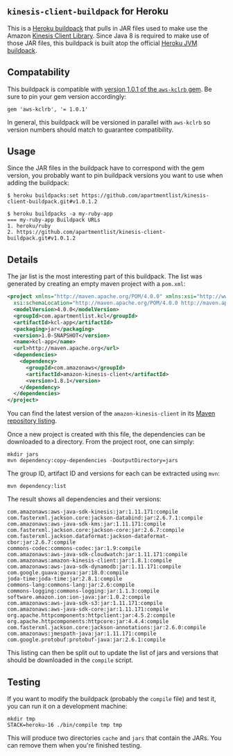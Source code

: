 ## `kinesis-client-buildpack` for Heroku

This is a [Heroku buildpack][0] that pulls in JAR files used to make use the Amazon [Kinesis Client Library][1].  Since Java 8 is required to make use of those JAR files, this buildpack is built atop the official [Heroku JVM buildpack][2].

[0]: http://devcenter.heroku.com/articles/buildpacks
[1]: http://docs.aws.amazon.com/kinesis/latest/dev/developing-consumers-with-kcl.html
[2]: https://github.com/heroku/heroku-buildpack-jvm-common

## Compatability

This buildpack is compatible with [version 1.0.1 of the `aws-kclrb` gem][3].  Be sure to pin your gem version accordingly:

```
gem 'aws-kclrb', '= 1.0.1'
```

[3]: https://rubygems.org/gems/aws-kclrb/versions/1.0.1

In general, this buildpack will be versioned in parallel with `aws-kclrb` so version numbers should match to guarantee compatibility.

## Usage

Since the JAR files in the buildpack have to correspond with the gem version, you probably want to pin buildpack versions you want to use when adding the buildpack:

    $ heroku buildpacks:set https://github.com/apartmentlist/kinesis-client-buildpack.git#v1.0.1.2

    $ heroku buildpacks -a my-ruby-app
    === my-ruby-app Buildpack URLs
    1. heroku/ruby
    2. https://github.com/apartmentlist/kinesis-client-buildpack.git#v1.0.1.2

## Details

The jar list is the most interesting part of this buildpack.  The list was generated by creating an empty maven project with a `pom.xml`:

``` xml
<project xmlns="http://maven.apache.org/POM/4.0.0" xmlns:xsi="http://www.w3.org/2001/XMLSchema-instance"
  xsi:schemaLocation="http://maven.apache.org/POM/4.0.0 http://maven.apache.org/maven-v4_0_0.xsd">
  <modelVersion>4.0.0</modelVersion>
  <groupId>com.apartmentlist.kcl</groupId>
  <artifactId>kcl-app</artifactId>
  <packaging>jar</packaging>
  <version>1.0-SNAPSHOT</version>
  <name>kcl-app</name>
  <url>http://maven.apache.org</url>
  <dependencies>
    <dependency>
      <groupId>com.amazonaws</groupId>
      <artifactId>amazon-kinesis-client</artifactId>
      <version>1.8.1</version>
    </dependency>
  </dependencies>
</project>
```

You can find the latest version of the `amazon-kinesis-client` in its [Maven repository listing][4].

[4]: https://mvnrepository.com/artifact/com.amazonaws/amazon-kinesis-client

Once a new project is created with this file, the dependencies can be
downloaded to a directory.  From the project root, one can simply:

```
mkdir jars
mvn dependency:copy-dependencies -DoutputDirectory=jars
```

The group ID, artifact ID and versions for each can be extracted using `mvn`:

```
mvn dependency:list
```

The result shows all dependencies and their versions:

```
com.amazonaws:aws-java-sdk-kinesis:jar:1.11.171:compile
com.fasterxml.jackson.core:jackson-databind:jar:2.6.7.1:compile
com.amazonaws:aws-java-sdk-kms:jar:1.11.171:compile
com.fasterxml.jackson.core:jackson-core:jar:2.6.7:compile
com.fasterxml.jackson.dataformat:jackson-dataformat-cbor:jar:2.6.7:compile
commons-codec:commons-codec:jar:1.9:compile
com.amazonaws:aws-java-sdk-cloudwatch:jar:1.11.171:compile
com.amazonaws:amazon-kinesis-client:jar:1.8.1:compile
com.amazonaws:aws-java-sdk-dynamodb:jar:1.11.171:compile
com.google.guava:guava:jar:18.0:compile
joda-time:joda-time:jar:2.8.1:compile
commons-lang:commons-lang:jar:2.6:compile
commons-logging:commons-logging:jar:1.1.3:compile
software.amazon.ion:ion-java:jar:1.0.2:compile
com.amazonaws:aws-java-sdk-s3:jar:1.11.171:compile
com.amazonaws:aws-java-sdk-core:jar:1.11.171:compile
org.apache.httpcomponents:httpclient:jar:4.5.2:compile
org.apache.httpcomponents:httpcore:jar:4.4.4:compile
com.fasterxml.jackson.core:jackson-annotations:jar:2.6.0:compile
com.amazonaws:jmespath-java:jar:1.11.171:compile
com.google.protobuf:protobuf-java:jar:2.6.1:compile
```

This listing can then be split out to update the list of jars and versions that should be downloaded in the `compile` script.

## Testing

If you want to modify the buildpack (probably the `compile` file) and test it, you can run it on a development machine:

```
mkdir tmp
STACK=heroku-16 ./bin/compile tmp tmp
```

This will produce two directories `cache` and `jars` that contain the JARs.  You can remove them when you're finished testing.
